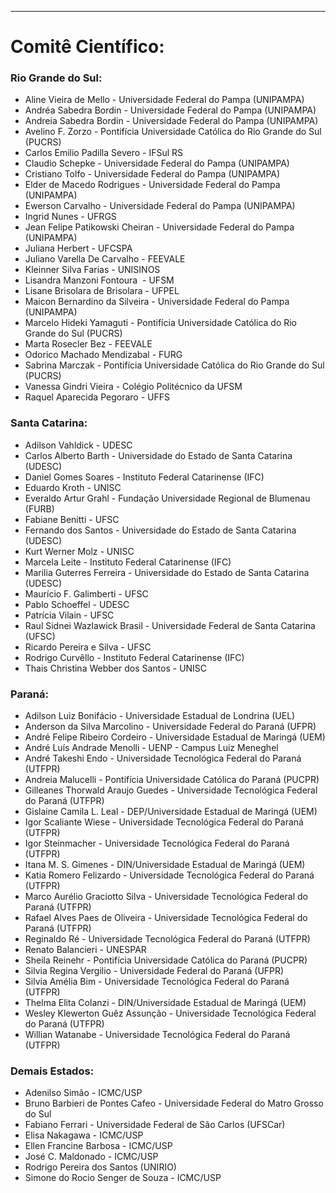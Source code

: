 ﻿---
layout: page-fullwidth
#meta_title: "Dúvidas? Entre em contato conosco"
subheadline: ""
#teaser: "Entre em contato conosco pelo e-mail #eres2020.Universidade Estadual de Maringá (UEM)@gmail.com"
permalink: "/comite_cientifico/"
header:
  image_fullwidth: banner_eres2020.png
---


<hr>

<h1>Comitê Científico:</h1>

<h3>Rio Grande do Sul:</h3>

<ul> 
<li> Aline Vieira de Mello - Universidade Federal do Pampa (UNIPAMPA) </li>
<li> Andréa Sabedra Bordin - Universidade Federal do Pampa (UNIPAMPA) </li>
<li> Andreia Sabedra Bordin - Universidade Federal do Pampa (UNIPAMPA) </li>
<li> Avelino F. Zorzo - Pontifícia Universidade Católica do Rio Grande do Sul (PUCRS) </li>
<li> Carlos Emilio Padilla Severo - IFSul RS </li>
<li> Claudio Schepke - Universidade Federal do Pampa (UNIPAMPA) </li>
<li> Cristiano Tolfo - Universidade Federal do Pampa (UNIPAMPA) </li>
<li> Elder de Macedo Rodrigues - Universidade Federal do Pampa (UNIPAMPA) </li>
<li> Ewerson Carvalho - Universidade Federal do Pampa (UNIPAMPA) </li>
<li> Ingrid Nunes - UFRGS </li>
<li> Jean Felipe Patikowski Cheiran - Universidade Federal do Pampa (UNIPAMPA) </li>
<li> Juliana Herbert - UFCSPA </li>
<li> Juliano Varella De Carvalho - FEEVALE </li>
<li> Kleinner Silva Farias - UNISINOS </li>
<li> Lisandra Manzoni Fontoura  - UFSM </li>
<li> Lisane Brisolara de Brisolara - UFPEL </li>
<li> Maicon Bernardino da Silveira - Universidade Federal do Pampa (UNIPAMPA) </li>
<li> Marcelo Hideki Yamaguti - Pontifícia Universidade Católica do Rio Grande do Sul (PUCRS) </li>
<li> Marta Rosecler Bez - FEEVALE </li>
<li> Odorico Machado Mendizabal - FURG </li>
<li> Sabrina Marczak - Pontifícia Universidade Católica do Rio Grande do Sul (PUCRS) </li>
<li> Vanessa Gindri Vieira - Colégio Politécnico da UFSM </li>
<li> Raquel Aparecida Pegoraro - UFFS </li>
</ul> 

<h3>Santa Catarina:</h3>

<ul> 
<li> Adilson Vahldick - UDESC</li>
<li> Carlos Alberto Barth - Universidade do Estado de Santa Catarina (UDESC) </li>
<li> Daniel Gomes Soares - Instituto Federal Catarinense (IFC) </li>
<li> Eduardo Kroth - UNISC </li>
<li> Everaldo Artur Grahl - Fundação Universidade Regional de Blumenau (FURB) </li>
<li> Fabiane Benitti - UFSC </li>
<li> Fernando dos Santos - Universidade do Estado de Santa Catarina (UDESC) </li>
<li> Kurt Werner Molz - UNISC </li>
<li> Marcela Leite - Instituto Federal Catarinense (IFC) </li>
<li> Marilia Guterres Ferreira - Universidade do Estado de Santa Catarina (UDESC) </li>
<li> Maurício F. Galimberti - UFSC </li>
<li> Pablo Schoeffel - UDESC</li>
<li> Patrícia Vilain - UFSC </li>
<li> Raul Sidnei Wazlawick Brasil - Universidade Federal de Santa Catarina (UFSC) </li>
<li> Ricardo Pereira e Silva - UFSC </li>
<li> Rodrigo Curvêllo - Instituto Federal Catarinense (IFC) </li>
<li> Thais Christina Webber dos Santos - UNISC </li>
</ul>


<h3>Paraná:</h3>

<ul> 
<li> Adilson Luiz Bonifácio - Universidade Estadual de Londrina (UEL) </li>
<li> Anderson da Silva Marcolino - Universidade Federal do Paraná (UFPR) </li>
<li> André Felipe Ribeiro Cordeiro - Universidade Estadual de Maringá (UEM) </li>
<li> André Luís Andrade Menolli - UENP - Campus Luiz Meneghel </li>
<li> André Takeshi Endo - Universidade Tecnológica Federal do Paraná (UTFPR) </li>
<li> Andreia Malucelli - Pontifícia Universidade Católica do Paraná (PUCPR) </li>
<li> Gilleanes Thorwald Araujo Guedes - Universidade Tecnológica Federal do Paraná (UTFPR) </li>
<li> Gislaine Camila L. Leal - DEP/Universidade Estadual de Maringá (UEM) </li>
<li> Igor Scaliante Wiese - Universidade Tecnológica Federal do Paraná (UTFPR) </li>
<li> Igor Steinmacher - Universidade Tecnológica Federal do Paraná (UTFPR) </li>
<li> Itana M. S. Gimenes - DIN/Universidade Estadual de Maringá (UEM) </li>
<li> Katia Romero Felizardo - Universidade Tecnológica Federal do Paraná (UTFPR) </li>
<li> Marco Aurélio Graciotto Silva - Universidade Tecnológica Federal do Paraná (UTFPR) </li>
<li> Rafael Alves Paes de Oliveira - Universidade Tecnológica Federal do Paraná (UTFPR) </li>
<li> Reginaldo Ré - Universidade Tecnológica Federal do Paraná (UTFPR) </li>
<li> Renato Balancieri - UNESPAR </li>
<li> Sheila Reinehr - Pontifícia Universidade Católica do Paraná (PUCPR) </li>
<li> Silvia Regina Vergilio - Universidade Federal do Paraná (UFPR) </li>
<li> Silvia Amélia Bim - Universidade Tecnológica Federal do Paraná (UTFPR) </li>
<li> Thelma Elita Colanzi - DIN/Universidade Estadual de Maringá (UEM) </li>
<li> Wesley Klewerton Guêz Assunção - Universidade Tecnológica Federal do Paraná (UTFPR) </li>
<li> Willian Watanabe - Universidade Tecnológica Federal do Paraná (UTFPR) </li>
</ul>


<h3>Demais Estados:</h3>

<ul> 
<li> Adenilso Simão - ICMC/USP</li>
<li> Bruno Barbieri de Pontes Cafeo - Universidade Federal do Matro Grosso do Sul </li>
<li> Fabiano Ferrari - Universidade Federal de São Carlos (UFSCar) </li>
<li> Elisa Nakagawa - ICMC/USP</li>
<li> Ellen Francine Barbosa - ICMC/USP</li>
<li> José C. Maldonado - ICMC/USP</li>
<li> Rodrigo Pereira dos Santos (UNIRIO) </li>
<li> Simone do Rocio Senger de Souza - ICMC/USP </li>
</ul> 


<div class="row t30">	
	<img src="{{ site.urlimg }}promocao_apoio_logos.png" alt="" align="center">
</div><!-- /.row -->